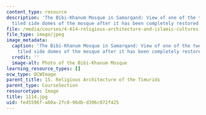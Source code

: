 ```yaml
---
content_type: resource
description: 'The Bibi-Khanum Mosque in Samarqand: View of one of the two ribbed and
  tiled side domes of the mosque after it has been completely restored.'
file: /media/courses/4-614-religious-architecture-and-islamic-cultures-fall-2002/fe45596fa60a2fc096dbd396c072f425_1114.jpg
file_type: image/jpeg
image_metadata:
  caption: 'The Bibi-Khanum Mosque in Samarqand: View of one of the two ribbed and
    tiled side domes of the mosque after it has been completely restored.'
  credit: ''
  image-alt: Photo of the Bibi-Khanum Mosque
learning_resource_types: []
ocw_type: OCWImage
parent_title: 15. Religious Architecture of the Timurids
parent_type: CourseSection
resourcetype: Image
title: 1114.jpg
uid: fe45596f-a60a-2fc0-96db-d396c072f425
---
```


